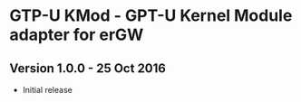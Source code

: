 GTP-U KMod - GPT-U Kernel Module adapter for erGW
=================================================

Version 1.0.0 - 25 Oct 2016
---------------------------

* Initial release